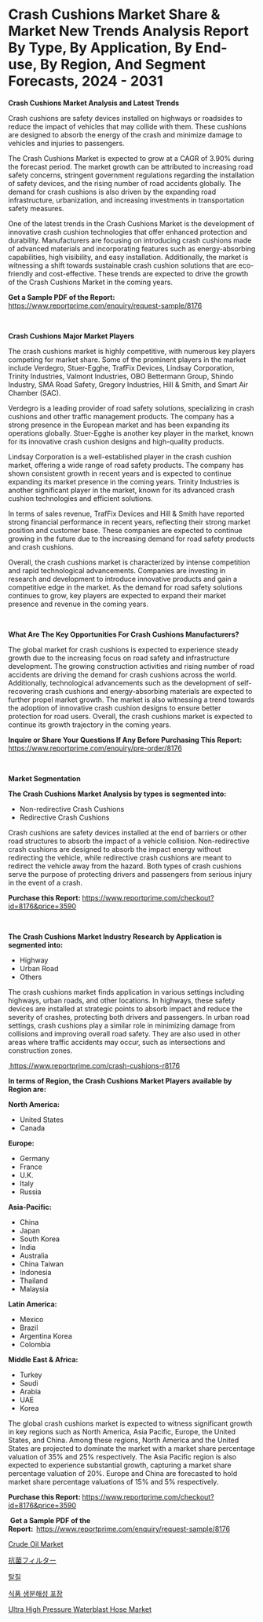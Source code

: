 <p><h1>Crash Cushions Market Share & Market New Trends Analysis Report By Type, By Application, By End-use, By Region, And Segment Forecasts, 2024 - 2031</h1></p><p><strong>Crash Cushions Market Analysis and Latest Trends</strong></p>
<p><p>Crash cushions are safety devices installed on highways or roadsides to reduce the impact of vehicles that may collide with them. These cushions are designed to absorb the energy of the crash and minimize damage to vehicles and injuries to passengers.</p><p>The Crash Cushions Market is expected to grow at a CAGR of 3.90% during the forecast period. The market growth can be attributed to increasing road safety concerns, stringent government regulations regarding the installation of safety devices, and the rising number of road accidents globally. The demand for crash cushions is also driven by the expanding road infrastructure, urbanization, and increasing investments in transportation safety measures.</p><p>One of the latest trends in the Crash Cushions Market is the development of innovative crash cushion technologies that offer enhanced protection and durability. Manufacturers are focusing on introducing crash cushions made of advanced materials and incorporating features such as energy-absorbing capabilities, high visibility, and easy installation. Additionally, the market is witnessing a shift towards sustainable crash cushion solutions that are eco-friendly and cost-effective. These trends are expected to drive the growth of the Crash Cushions Market in the coming years.</p></p>
<p><strong>Get a Sample PDF of the Report:&nbsp;</strong> <a href="https://www.reportprime.com/enquiry/request-sample/8176">https://www.reportprime.com/enquiry/request-sample/8176</a></p>
<p>&nbsp;</p>
<p><strong>Crash Cushions Major Market Players</strong></p>
<p><p>The crash cushions market is highly competitive, with numerous key players competing for market share. Some of the prominent players in the market include Verdegro, Stuer-Egghe, TrafFix Devices, Lindsay Corporation, Trinity Industries, Valmont Industries, OBO Bettermann Group, Shindo Industry, SMA Road Safety, Gregory Industries, Hill & Smith, and Smart Air Chamber (SAC).</p><p>Verdegro is a leading provider of road safety solutions, specializing in crash cushions and other traffic management products. The company has a strong presence in the European market and has been expanding its operations globally. Stuer-Egghe is another key player in the market, known for its innovative crash cushion designs and high-quality products.</p><p>Lindsay Corporation is a well-established player in the crash cushion market, offering a wide range of road safety products. The company has shown consistent growth in recent years and is expected to continue expanding its market presence in the coming years. Trinity Industries is another significant player in the market, known for its advanced crash cushion technologies and efficient solutions.</p><p>In terms of sales revenue, TrafFix Devices and Hill & Smith have reported strong financial performance in recent years, reflecting their strong market position and customer base. These companies are expected to continue growing in the future due to the increasing demand for road safety products and crash cushions.</p><p>Overall, the crash cushions market is characterized by intense competition and rapid technological advancements. Companies are investing in research and development to introduce innovative products and gain a competitive edge in the market. As the demand for road safety solutions continues to grow, key players are expected to expand their market presence and revenue in the coming years.</p></p>
<p>&nbsp;</p>
<p><strong>What Are The Key Opportunities For Crash Cushions Manufacturers?</strong></p>
<p><p>The global market for crash cushions is expected to experience steady growth due to the increasing focus on road safety and infrastructure development. The growing construction activities and rising number of road accidents are driving the demand for crash cushions across the world. Additionally, technological advancements such as the development of self-recovering crash cushions and energy-absorbing materials are expected to further propel market growth. The market is also witnessing a trend towards the adoption of innovative crash cushion designs to ensure better protection for road users. Overall, the crash cushions market is expected to continue its growth trajectory in the coming years.</p></p>
<p><strong>Inquire or Share Your Questions If Any Before Purchasing This Report:</strong> <a href="https://www.reportprime.com/enquiry/pre-order/8176">https://www.reportprime.com/enquiry/pre-order/8176</a></p>
<p>&nbsp;</p>
<p><strong>Market Segmentation</strong></p>
<p><strong>The Crash Cushions Market Analysis by types is segmented into:</strong></p>
<p><ul><li>Non-redirective Crash Cushions</li><li>Redirective Crash Cushions</li></ul></p>
<p><p>Crash cushions are safety devices installed at the end of barriers or other road structures to absorb the impact of a vehicle collision. Non-redirective crash cushions are designed to absorb the impact energy without redirecting the vehicle, while redirective crash cushions are meant to redirect the vehicle away from the hazard. Both types of crash cushions serve the purpose of protecting drivers and passengers from serious injury in the event of a crash.</p></p>
<p><strong>Purchase this Report:&nbsp;</strong><a href="https://www.reportprime.com/checkout?id=8176&price=3590">https://www.reportprime.com/checkout?id=8176&price=3590</a></p>
<p>&nbsp;</p>
<p><strong>The Crash Cushions Market Industry Research by Application is segmented into:</strong></p>
<p><ul><li>Highway</li><li>Urban Road</li><li>Others</li></ul></p>
<p><p>The crash cushions market finds application in various settings including highways, urban roads, and other locations. In highways, these safety devices are installed at strategic points to absorb impact and reduce the severity of crashes, protecting both drivers and passengers. In urban road settings, crash cushions play a similar role in minimizing damage from collisions and improving overall road safety. They are also used in other areas where traffic accidents may occur, such as intersections and construction zones.</p></p>
<p><a href="https://www.reportprime.com/crash-cushions-r8176">&nbsp;https://www.reportprime.com/crash-cushions-r8176</a></p>
<p><strong>In terms of Region, the Crash Cushions Market Players available by Region are:</strong></p>
<p>
    <p> <strong> North America: </strong>
        <ul>
            <li>United States</li>
            <li>Canada</li>
        </ul>
        </p> 
    <p> <strong> Europe: </strong>
        <ul>
            <li>Germany</li>
            <li>France</li>
            <li>U.K.</li>
            <li>Italy</li>
            <li>Russia</li>
        </ul>
        </p> 
    <p> <strong> Asia-Pacific: </strong>
        <ul>
            <li>China</li>
            <li>Japan</li>
            <li>South Korea</li>
            <li>India</li>
            <li>Australia</li>
            <li>China Taiwan</li>
            <li>Indonesia</li>
            <li>Thailand</li>
            <li>Malaysia</li>
        </ul>
        </p> 
    <p> <strong> Latin America: </strong>
        <ul>
            <li>Mexico</li>
            <li>Brazil</li>
            <li>Argentina Korea</li>
            <li>Colombia</li>
        </ul>
        </p> 
    <p> <strong> Middle East & Africa: </strong>
        <ul>
            <li>Turkey</li>
            <li>Saudi</li>
            <li>Arabia</li>
            <li>UAE</li>
            <li>Korea</li>
        </ul>
    </p>
    </p>
<p><p>The global crash cushions market is expected to witness significant growth in key regions such as North America, Asia Pacific, Europe, the United States, and China. Among these regions, North America and the United States are projected to dominate the market with a market share percentage valuation of 35% and 25% respectively. The Asia Pacific region is also expected to experience substantial growth, capturing a market share percentage valuation of 20%. Europe and China are forecasted to hold market share percentage valuations of 15% and 5% respectively.</p></p>
<p><strong>Purchase this Report: </strong><a href="https://www.reportprime.com/checkout?id=8176&price=3590">https://www.reportprime.com/checkout?id=8176&price=3590</a></p>
<p>&nbsp;<strong>Get a Sample PDF of the Report:&nbsp;&nbsp;</strong><a href="https://www.reportprime.com/enquiry/request-sample/8176">https://www.reportprime.com/enquiry/request-sample/8176</a></p>
<p><strong></strong></p>
<p><p><a href="https://issuu.com/reportprime-2/docs/crude-oil-market-size-2030.pptx">Crude Oil Market</a></p><p><a href="https://github.com/efcvopdgkdx128/Market-Research-Report-List-1/blob/main/916683534407.md">抗菌フィルター</a></p><p><a href="https://github.com/fredrickeglers/Market-Research-Report-List-1/blob/main/908087220854.md">탈질</a></p><p><a href="https://github.com/bunxhcci35271755/Market-Research-Report-List-1/blob/main/785965220853.md">식품 생분해성 포장</a></p><p><a href="https://www.linkedin.com/pulse/ultra-high-pressure-waterblast-hose-market-furnish-information-sdotf?trackingId=Z2UcKoDhpWul2U5jIFJetQ%3D%3D">Ultra High Pressure Waterblast Hose Market</a></p></p>
